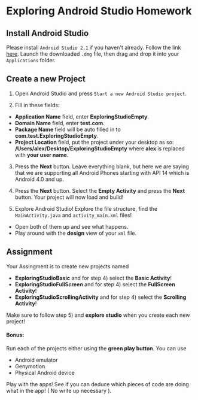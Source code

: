 # Exploring Android Studio Homework

## Install Android Studio

Please install ```Android Studio 2.1``` if you haven't already. Follow the link [here](https://developer.android.com/studio/index.html).
Launch the downloaded ```.dmg``` file, then drag and drop it into your ```Applications``` folder.

## Create a new Project

1) Open Android Studio and press ```Start a new Android Studio project```. 

2) Fill in these fields:
- **Application Name** field, enter **ExploringStudioEmpty**.
- **Domain Name** field, enter **test.com**.
- **Package Name** field will be auto filled in to **com.test.ExploringStudioEmpty**.
- **Project Location** field, put the project under your desktop as so: **/Users/alex/Desktop/ExploringStudioEmpty** where **alex** is replaced with **your user name**.

3) Press the **Next** button. Leave everything blank, but here we are saying that we are supporting all Android Phones starting with API 14 which is Android 4.0 and up.

4) Press the **Next** button. Select the **Empty Activity** and press the **Next** button. Your project will now load and build!

5) Explore Android Studio! Explore the file structure, find the ```MainActivity.java``` and ```activity_main.xml``` files! 
- Open both of them up and see what happens.
- Play around with the **design** view of your ```xml``` file.

## Assignment

Your Assingment is to create new projects named
- **ExploringStudioBasic** and for step 4) select the **Basic Activity**!
- **ExploringStudioFullScreen** and for step 4) select the **FullScreen Activity**!
- **ExploringStudioScrollingActivity** and for step 4) select the **Scrolling Activity**!

Make sure to follow step 5) and **explore studio** when you create each new project!

#### Bonus:

Run each of the projects either using the **green play button**. You can use
- Android emulator
- Genymotion
- Physical Android device

Play with the apps! See if you can deduce which pieces of code are doing what in the app! ( No write up necessary ).
